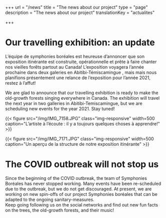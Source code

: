 +++
url  = "/news"
title = "The news about our project"
type = "page"
description =  "The news about our project"
translationKey = "actualites"

+++

# Our travelling exhibition: an update 

L’équipe de symphonies boréales est heureuse d’annoncer que son exposition itinérante est construite, opérationnelle et prête à faire chanter nos vieilles forêts partout au Canada! L’exposition voyagera l’année prochaine dans deux galeries en Abitibi-Témiscamingue , mais mais nous planifions présentement une relance de l’exposition pour l’année 2021, restez à l’affut!

We are glad to announce that our travelling exhibition is ready to make the old-growth forests singing everywhere in Canada. The exhibition will travel the next year in two galleries in Abitibi-Temiscamingue, but we are scheduling new events for the year 2021. Stay tuned! 

{{< figure src="/img/IMG_7158.JPG" class="img-responsive" width=500 caption="L’artiste à l’écoute : il y a toujours quelques choses à apprendre!" >}}

{{< figure src="/img/IMG_7171.JPG" class="img-responsive" width=500 caption="Un aperçu de la structure de notre exposition itinérante" >}}


# The COVID outbreak will not stop us


Since the beginning of the COVID outbreak, the team of Symphonies Boréales has never stopped working. Many events have been re-scheduled due to the outbreak, but we do not get discouraged. At present, we are working on new  spin-offs of our project Symphonies boréales that can be adapted to the ongoing sanitary-measures.  
Keep going following us on the social networks and find out new fun facts on the trees, the old-growth forests, and their music! 